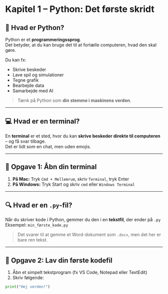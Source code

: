 # Kapitel 1 – Python: Det første skridt

## 🐍 Hvad er Python?

Python er et **programmeringssprog**.  
Det betyder, at du kan bruge det til at fortælle computeren, hvad den skal gøre.

Du kan fx:
- Skrive beskeder
- Lave spil og simulationer
- Tegne grafik
- Bearbejde data
- Samarbejde med AI

> Tænk på Python som **din stemme i maskinens verden**.

---

## 💻 Hvad er en terminal?

En **terminal** er et sted, hvor du kan **skrive beskeder direkte til computeren** – og få svar tilbage.  
Det er lidt som en chat, men uden emojis.

---

## 🧪 Opgave 1: Åbn din terminal

1. **På Mac:** Tryk `Cmd + Mellemrum`, skriv `Terminal`, tryk Enter  
2. **På Windows:** Tryk Start og skriv `cmd` eller `Windows Terminal`

---

## 🔍 Hvad er en `.py`-fil?

Når du skriver kode i Python, gemmer du den i en **tekstfil**, der ender på `.py`  
Eksempel: `min_første_kode.py`

> Det svarer til at gemme et Word-dokument som `.docx`, men det her er bare ren tekst.

---

## 🧪 Opgave 2: Lav din første kodefil

1. Åbn et simpelt tekstprogram (fx VS Code, Notepad eller TextEdit)
2. Skriv følgende:

```python
print("Hej verden!")
